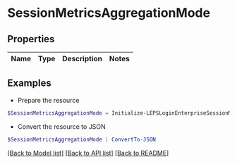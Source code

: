 # SessionMetricsAggregationMode
## Properties

Name | Type | Description | Notes
------------ | ------------- | ------------- | -------------

## Examples

- Prepare the resource
```powershell
$SessionMetricsAggregationMode = Initialize-LEPSLoginEnterpriseSessionMetricsAggregationMode 
```

- Convert the resource to JSON
```powershell
$SessionMetricsAggregationMode | ConvertTo-JSON
```

[[Back to Model list]](../README.md#documentation-for-models) [[Back to API list]](../README.md#documentation-for-api-endpoints) [[Back to README]](../README.md)


